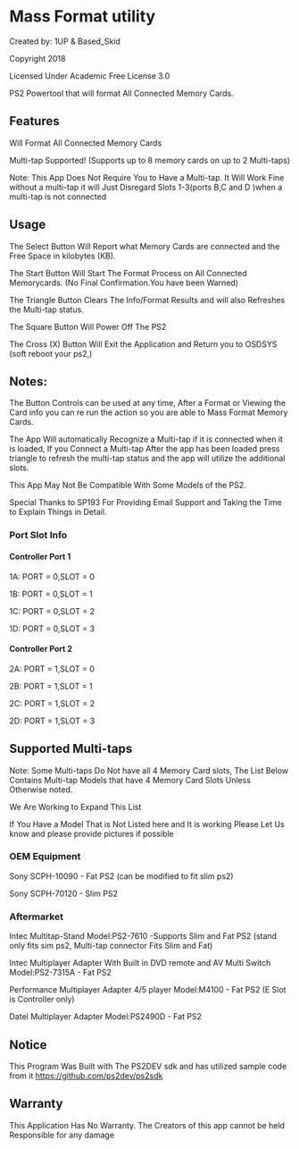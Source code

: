 # Mass Format utility
Created by: 1UP & Based_Skid 

Copyright 2018

Licensed Under Academic Free License 3.0

PS2 Powertool that will format All Connected Memory Cards.

## Features
Will Format All Connected Memory Cards

Multi-tap Supported! (Supports up to 8 memory cards on up to 2 Multi-taps)

Note: This App Does Not Require You to Have a Multi-tap. It Will Work Fine without a multi-tap it will Just Disregard Slots 1-3(ports B,C and D )when a multi-tap is not connected

## Usage
The Select Button Will Report what Memory Cards are connected and the Free Space in kilobytes (KB).

The Start Button Will Start The Format Process on All Connected Memorycards. (No Final Confirmation.You have been Warned)

The Triangle Button Clears The Info/Format Results and will also Refreshes the Multi-tap status.

The Square Button Will Power Off The PS2

The Cross (X) Button Will Exit the Application and Return you to OSDSYS (soft reboot your ps2,)

## Notes: 
The Button Controls can be used at any time, After a Format or Viewing the Card info you can re run the action so you are able to Mass Format Memory Cards.

The App Will automatically Recognize a Multi-tap if it is connected when it is loaded, If you Connect a Multi-tap After the app has been loaded press triangle to refresh the multi-tap status and the app will utilize the additional slots.

This App May Not Be Compatible With Some Models of the PS2.

Special Thanks to SP193 For Providing Email Support and Taking the Time to Explain Things in Detail.

### Port Slot Info

#### Controller Port 1

1A: PORT = 0,SLOT = 0

1B: PORT = 0,SLOT = 1

1C: PORT = 0,SLOT = 2

1D: PORT = 0,SLOT = 3



#### Controller Port 2

2A: PORT = 1,SLOT = 0

2B: PORT = 1,SLOT = 1

2C: PORT = 1,SLOT = 2

2D: PORT = 1,SLOT = 3

## Supported Multi-taps

Note: Some Multi-taps Do Not have all 4 Memory Card slots, The List Below Contains Multi-tap Models that have 4 Memory Card Slots Unless Otherwise noted.

We Are Working to Expand This List

If You Have a Model That is Not Listed here and It is working Please Let Us know and please provide pictures if possible

### OEM Equipment

Sony SCPH-10090 - Fat PS2 (can be modified to fit slim ps2)

Sony SCPH-70120 - Slim PS2 

### Aftermarket

Intec Multitap-Stand Model:PS2-7610 -Supports Slim and Fat PS2 (stand only fits sim ps2, Multi-tap connector Fits Slim and Fat)

Intec Multiplayer Adapter With Built in DVD remote and AV Multi Switch Model:PS2-7315A - Fat PS2

Performance Multiplayer Adapter 4/5 player Model:M4100 - Fat PS2 (E Slot is Controller only)

Datel Multiplayer Adapter Model:PS2490D - Fat PS2






## Notice
This Program Was Built with The PS2DEV sdk and has utilized sample code from it https://github.com/ps2dev/ps2sdk

## Warranty
This Application Has No Warranty. The Creators of this app cannot be held Responsible for any damage

